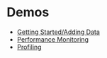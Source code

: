# Demos

- [Getting Started/Adding Data](https://codesandbox.io/p/sandbox/db-framework-adding-z6lx4j?file=%2Findex.ts%3A8%2C30)
- [Performance Monitoring](https://codesandbox.io/p/sandbox/db-framework-performance-monitoring-5pw26z?file=%2Findex.ts%3A42%2C4)
- [Profiling](https://codesandbox.io/p/sandbox/db-framework-profiling-5lfdwx?file=%2Findex.ts%3A57%2C7-57%2C15)